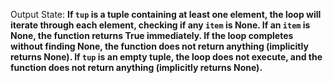 Output State: **If `tup` is a tuple containing at least one element, the loop will iterate through each element, checking if any `item` is None. If an `item` is None, the function returns True immediately. If the loop completes without finding None, the function does not return anything (implicitly returns None). If `tup` is an empty tuple, the loop does not execute, and the function does not return anything (implicitly returns None).**